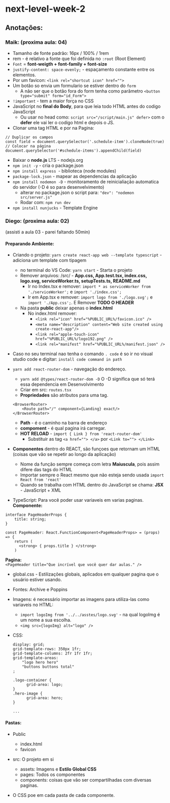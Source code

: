 # next-level-week-2

## Anotações:

### Maik: (proxima aula: 04)
* Tamanho de fonte padrão: 16px / 100% / 1rem
* rem - é relativo a fonte que foi definida no `:root` (Root Element)
* `Font` = **font-weigth + font-family + font-size**
* `justify-content: space-evenly;` - espaçamento constante entre os elementos.
* Por um favicon: `<link rel="shortcut icon" href="">`
* Um botão so envia um formulario se estiver dentro do `form`
   * A não ser que o botão fora do form tenha como parâmetro `<button type="submit" form="id_Form">`
* `!important` - tem a maior força no CSS   
* JavaScript no **final do Body**, para que leia todo HTML antes do codigo JavaScript
   * Ou usar no head como: `script src="/script/main.js" defer>` com o **defer** ele vai ler o codigo html e depois o JS.
* Clonar uma tag HTML e por na Pagina:
```
// Duplicar os campos
const field = document.querySelector('.schedule-item').cloneNode(true)
// Colocar na página 
document.querySelector('#schedule-items').appendChild(field)
```
* Baixar o **node.js** LTS - nodejs.org
* `npm init -y` - cria o package.json
* `npm install express `- biblioteca (node modules)
* `package-lock.json` - mapear as dependencias da aplicação
* `npm install nodemon -D` - monitoramento de reinicialiação automatica do servidor (-D é so para desenvelvimento)
   * alterar no package.json o script para: `"dev": "nodemon src/server.js"` 
   * Rodar com: `npm run dev`
* `npm install nunjucks` - Template Engine


### Diego: (proxima aula: 02)
(assisti a aula 03 - parei faltando 50min)
#### Preparando Ambiente:
* Criando o projeto: `yarn create react-app web --template typescript` - adiciona um template com tipagem
   * no terminal do VS Code: `yarn start` - Starta o projeto
   * Remover arquivos: /src/ - **App.css, App.test.tsx, index.css, logo.svg, serviceWorker.ts, setupTests.ts, README.md**
      * Ir no Index.tsx e remover: `import * as serviceWorker from './serviceWorker';` e `import './index.css';`
      * Ir em App.tsx e remover: `import logo from './logo.svg';` e `import './App.css';`. E Remover **TODO O HEADER**
   * Na pasta **public** deixar apenas o **index.html**
      * No index.html remover: 
         * `<link rel="icon" href="%PUBLIC_URL%/favicon.ico" />`
         * `<meta name="description" content="Web site created using create-react-app"/>`
         * `<link rel="apple-touch-icon" href="%PUBLIC_URL%/logo192.png" />`
         * `<link rel="manifest" href="%PUBLIC_URL%/manifest.json" />`
* Caso no seu terminal nao tenha o comando `. code` é so ir no visual studio code e digitar: `install code command in path`

* `yarn add react-router-dom` - navegação do endereço.
   * `yarn add @types/react-router-dom -D` O -D significa que só terá essa dependencia em Desenvolvimento
   * Criar em src: `routes.tsx`
   * **Propriedades** são atributos para uma tag.
   ```
   <BrowserRouter>
       <Route path="/" component={Landing} exact/>
   </BrowserRouter>
   ```
   * **Path** - é o caminho na barra de endereço
   * **compoment** - é qual pagina irá carregar.
   * **HOT RELOAD** - `import { Link } from 'react-router-dom'`
      * Substituir as tag `<a href=""> </a>` por `<Link to=""> </Link>` 
   

* **Componentes** dentro do REACT, são funçoes que retornam um HTML (coisas que vão se repetir ao longo da aplicação)
   * Nome da função sempre começa com letra **Maiuscula**, pois assim difere das tags do HTML
   * Importar sempre o React mesmo que não esteja sendo usada `import React from 'react'`
   * Quando se trabalha com HTML dentro do JavaScript se chama: **JSX** - JavaScript + XML
   
* TypeScript: Para você poder usar variaveis em varias paginas.<br>
**Componente:**
```
interface PageHeaderProps {
    title: string;
}

const PageHeader: React.FunctionComponent<PageHeaderProps> = (props) => {
    return (
      <strong> { props.title } </strong>
    )
```
**Pagina:**<br>
`<PageHeader title="Que incrível que você quer dar aulas." />` 


* global.css - Estilizações globais, aplicados em qualquer pagina que o usuário estiver usando.

* Fontes: Archive e Poppins

* Imagens: é necessário importar as imagens para utiliza-las como variaveis no HTML:
   * `import logoImg from '../../asstes/logo.svg'` - na qual logoImg é um nome a sua escolha.
   * `<img src={logoImg} alt="logo" />`

* CSS:
  ```
  display: grid;
  grid-template-rows: 350px 1fr;
  grid-template-columns: 2fr 1fr 1fr;
  grid-template-areas: 
      "logo hero hero"
      "buttons buttons total"
  ;
  
  .logo-container {
        grid-area: logo;
  }
  .hero-image {
        grid-area: hero;
  }
  
  ...
  ```


#### Pastas:
* Public
   * index.html 
   * favicon
* src: O projeto em si
   * assets: Imagens e **Estilo Global CSS**
   * pages: Todos os componentes
   * components: coisas que vão ser compartilhadas com diversas paginas.
   
* O CSS poe em cada pasta de cada componente.

